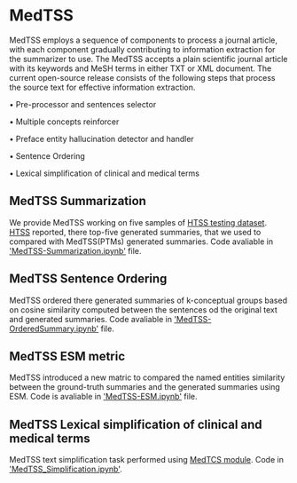 # MedTSS
MedTSS employs a sequence of components to process a journal article, with each component gradually contributing to information extraction for the summarizer to use. The MedTSS accepts a plain scientific journal article with its keywords and MeSH terms in either TXT or XML document. The current open-source release consists of the following steps that process the source text for effective information extraction. 

• Pre-processor and sentences selector

• Multiple concepts reinforcer

• Preface entity hallucination detector and handler

• Sentence Ordering

• Lexical simplification of clinical and medical terms
## MedTSS Summarization
We provide MedTSS working on five samples of [HTSS testing dataset](https://github.com/slab-itu/HTSS/tree/master/data). [HTSS](https://www.sciencedirect.com/science/article/abs/pii/S0306457320308463?via%3Dihub) reported, there top-five generated summaries, that we used to compared with MedTSS(PTMs) generated summaries. Code avaliable in ['MedTSS-Summarization.ipynb'](https://github.com/NadiaSaeed/MedTSS/blob/main/MedTSS-Summarization.ipynb) file.
## MedTSS Sentence Ordering
MedTSS ordered there generated summaries of k-conceptual groups based on cosine similarity computed between the sentences od the original text and generated summaries. Code avaliable in ['MedTSS-OrderedSummary.ipynb'](https://github.com/NadiaSaeed/MedTSS/blob/main/MedTSS-OrderedSummary.ipynb) file.
## MedTSS ESM metric
MedTSS introduced a new matric to compared the named entities similarity between the ground-truth summaries and the generated summaries using ESM. Code is avaliable in ['MedTSS-ESM.ipynb'](https://github.com/NadiaSaeed/MedTSS/blob/main/MedTSS-ESM.ipynb) file.
## MedTSS Lexical simplification of clinical and medical terms
MedTSS text simplification task performed using [MedTCS module](https://github.com/NadiaSaeed/MedTCS). Code in ['MedTSS_Simplification.ipynb'](https://github.com/NadiaSaeed/MedTSS/blob/main/MedTSS_Simplification.ipynb).
